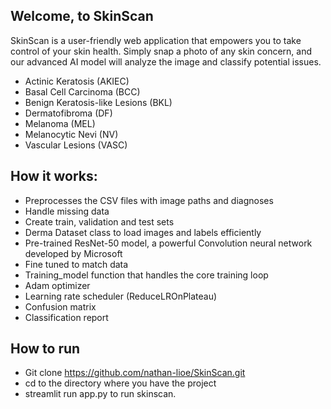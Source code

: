 ## Welcome, to SkinScan

SkinScan is a user-friendly web application that empowers you to take control of your skin health. Simply snap a photo of any skin concern, and our advanced AI model will analyze the image and classify potential issues.

- Actinic Keratosis (AKIEC)
- Basal Cell Carcinoma (BCC)
- Benign Keratosis-like Lesions (BKL)
- Dermatofibroma (DF)
- Melanoma (MEL)
- Melanocytic Nevi (NV)
- Vascular Lesions (VASC)
   

## How it works:

- Preprocesses the CSV files with image paths and diagnoses 
- Handle missing data
- Create train, validation and test sets 
- Derma Dataset class to load images and labels efficiently
- Pre-trained ResNet-50 model, a powerful Convolution neural network developed by Microsoft
- Fine tuned to match data
- Training_model function that handles the core training loop
- Adam optimizer
- Learning rate scheduler (ReduceLROnPlateau)
- Confusion matrix
- Classification report



## How to run 
- Git clone https://github.com/nathan-lioe/SkinScan.git
- cd to the directory where you have the project
- streamlit run app.py to run skinscan.

  
